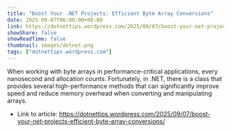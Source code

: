 ```yaml
---
title: "Boost Your .NET Projects: Efficient Byte Array Conversions"
date: 2025-09-07T06:00:00+00:00
link: https://dotnettips.wordpress.com/2025/09/07/boost-your-net-projects-efficient-byte-array-conversions/
showShare: false
showReadTime: false
thumbnail: images/dotnet.png
tags: ["dotnettips.wordpress.com"]
---
```

When working with byte arrays in performance-critical applications, every nanosecond and allocation counts. Fortunately, in .NET, there is a class that provides several high-performance methods that can significantly improve speed and reduce memory overhead when converting and manipulating arrays.

- Link to article: https://dotnettips.wordpress.com/2025/09/07/boost-your-net-projects-efficient-byte-array-conversions/
